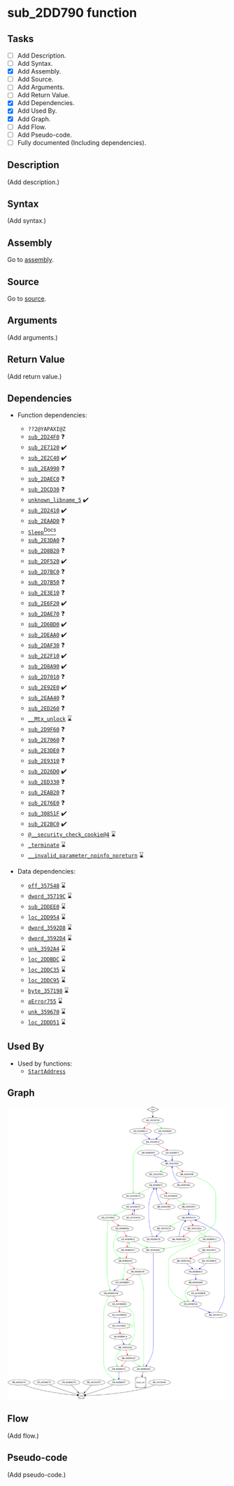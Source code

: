 # sub_2DD790 function

## Tasks

- [ ] Add Description.
- [ ] Add Syntax.
- [X] Add Assembly.
- [ ] Add Source.
- [ ] Add Arguments.
- [ ] Add Return Value.
- [X] Add Dependencies.
- [X] Add Used By.
- [X] Add Graph.
- [ ] Add Flow.
- [ ] Add Pseudo-code.
- [ ] Fully documented (Including dependencies).

## Description

(Add description.)

## Syntax

(Add syntax.)

## Assembly

Go to [assembly](../asm/sub_2DD790.asm).

## Source

Go to [source](../cc/sub_2DD790.cc).

## Arguments

(Add arguments.)

## Return Value

(Add return value.)

## Dependencies

* Function dependencies:
  * `??2@YAPAXI@Z`
  * [`sub_2D24F0`](sub_2D24F0.md) ❓
  * [`sub_2E7120`](sub_2E7120.md) ✔️
  * [`sub_2E2C40`](sub_2E2C40.md) ✔️
  * [`sub_2EA990`](sub_2EA990.md) ❓
  * [`sub_2DAEC0`](sub_2DAEC0.md) ❓
  * [`sub_2DCD30`](sub_2DCD30.md) ❓
  * [`unknown_libname_5`](unknown_libname_5.md) ✔️
  * [`sub_2D2410`](sub_2D2410.md) ✔️
  * [`sub_2EAAD0`](sub_2EAAD0.md) ❓
  * [`Sleep`<sup>Docs</sup>](https://docs.microsoft.com/en-us/windows/win32/api/synchapi/nf-synchapi-sleep)
  * [`sub_2E3DA0`](sub_2E3DA0.md) ❓
  * [`sub_2D8B20`](sub_2D8B20.md) ❓
  * [`sub_2DF520`](sub_2DF520.md) ✔️
  * [`sub_2D7BC0`](sub_2D7BC0.md) ❓
  * [`sub_2D7B50`](sub_2D7B50.md) ❓
  * [`sub_2E3E10`](sub_2E3E10.md) ❓
  * [`sub_2E6F20`](sub_2E6F20.md) ✔️
  * [`sub_2DAE70`](sub_2DAE70.md) ❓
  * [`sub_2D6BD0`](sub_2D6BD0.md) ✔️
  * [`sub_2DEAA0`](sub_2DEAA0.md) ✔️
  * [`sub_2DAF30`](sub_2DAF30.md) ❓
  * [`sub_2E2F10`](sub_2E2F10.md) ✔️
  * [`sub_2D8A90`](sub_2D8A90.md) ✔️
  * [`sub_2D7010`](sub_2D7010.md) ❓
  * [`sub_2E92E0`](sub_2E92E0.md) ✔️
  * [`sub_2EAA40`](sub_2EAA40.md) ❓
  * [`sub_2ED260`](sub_2ED260.md) ❓
  * [`__Mtx_unlock`](__Mtx_unlock.md) ⌛
  * [`sub_2D9F60`](sub_2D9F60.md) ❓
  * [`sub_2E7060`](sub_2E7060.md) ❓
  * [`sub_2E3DE0`](sub_2E3DE0.md) ❓
  * [`sub_2E9310`](sub_2E9310.md) ❓
  * [`sub_2D26D0`](sub_2D26D0.md) ✔️
  * [`sub_2ED330`](sub_2ED330.md) ❓
  * [`sub_2EAB20`](sub_2EAB20.md) ❓
  * [`sub_2E76E0`](sub_2E76E0.md) ❓
  * [`sub_30851F`](sub_30851F.md) ✔️
  * [`sub_2E2BC0`](sub_2E2BC0.md) ✔️
  * [`@__security_check_cookie@4`](@__security_check_cookie@4.md) ⌛
  * [`_terminate`](_terminate.md) ⌛
  * [`__invalid_parameter_noinfo_noreturn`](__invalid_parameter_noinfo_noreturn.md) ⌛


* Data dependencies:
  * [`off_357548`](off_357548.md) ⌛
  * [`dword_35719C`](dword_35719C.md) ⌛
  * [`sub_2DDEE0`](sub_2DDEE0.md) ⌛
  * [`loc_2DD954`](loc_2DD954.md) ⌛
  * [`dword_3592D8`](dword_3592D8.md) ⌛
  * [`dword_3592D4`](dword_3592D4.md) ⌛
  * [`unk_3592A4`](unk_3592A4.md) ⌛
  * [`loc_2DDBDC`](loc_2DDBDC.md) ⌛
  * [`loc_2DDC35`](loc_2DDC35.md) ⌛
  * [`loc_2DDC95`](loc_2DDC95.md) ⌛
  * [`byte_357198`](byte_357198.md) ⌛
  * [`aError755`](aError755.md) ⌛
  * [`unk_359670`](unk_359670.md) ⌛
  * [`loc_2DDD51`](loc_2DDD51.md) ⌛

## Used By

* Used by functions:
  * [`StartAddress`](StartAddress.md)

## Graph

![sub_2DD790 Graph](../svg/sub_2DD790.svg "sub_2DD790 Graph")

## Flow

(Add flow.)

## Pseudo-code

(Add pseudo-code.)
